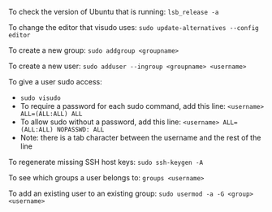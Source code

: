 To check the version of Ubuntu that is running: `lsb_release -a`

To change the editor that visudo uses: `sudo update-alternatives --config editor`

To create a new group: `sudo addgroup <groupname>`

To create a new user: `sudo adduser --ingroup <groupname> <username>`

To give a user sudo access:
* `sudo visudo`
* To require a password for each sudo command, add this line: `<username> ALL=(ALL:ALL) ALL`
* To allow sudo without a password, add this line: `<username> ALL=(ALL:ALL) NOPASSWD: ALL`
* Note: there is a tab character between the username and the rest of the line

To regenerate missing SSH host keys: `sudo ssh-keygen -A`

To see which groups a user belongs to: `groups <username>`

To add an existing user to an existing group: `sudo usermod -a -G <group> <username>`
